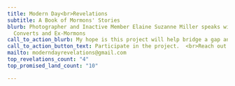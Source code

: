 ```yaml
---
title: Modern Day<br>Revelations
subtitle: A Book of Mormons' Stories
blurb: Photographer and Inactive Member Elaine Suzanne Miller speaks with <br>Mormon
  Converts and Ex-Mormons
call_to_action_blurb: My hope is this project will help bridge a gap and encourage conversation among families who feel divided by Mormonism.
call_to_action_button_text: Participate in the project.  <br>Reach out and tell your story.
mailto: moderndayrevelations@gmail.com
top_revelations_count: "4"
top_promised_land_count: "10"

---
```

